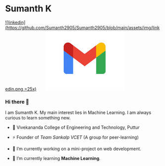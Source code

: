 # Sumanth K

[![linkedin](https://github.com/Sumanth2905/Sumanth2905/blob/main/assets/img/linkedin.png =25x)](https://www.linkedin.com/in/sumanthk2905/)&nbsp;&nbsp;&nbsp;&nbsp;&nbsp;&nbsp;&nbsp;[![mail](https://github.com/Sumanth2905/Sumanth2905/blob/main/assets/img/mail.png)](mailto:sumanthsubramanya@gmail.com)

### Hi there 👋

I am Sumanth K. My main interest lies in Machine Learning. I am always curious to learn something new.

- :office: Vivekananda College of Engineering and Technology, Puttur

- :zap: Founder of *Team Sankalp VCET* (A group for peer-learning)

- 🔭 I’m currently working on a mini-project on web development.

- 🌱 I’m currently learning **Machine Learning**.

 

